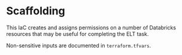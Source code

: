 # Scaffolding

This IaC creates and assigns permissions on a number of Databricks resources that may be useful for completing the ELT task.

Non-sensitive inputs are documented in `terraform.tfvars`.
